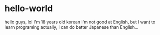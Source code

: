 # hello-world
hello guys, lol
I'm 18 years old korean
I'm not good at English, but I want to learn programing
actually, I can do better Japanese than English...
